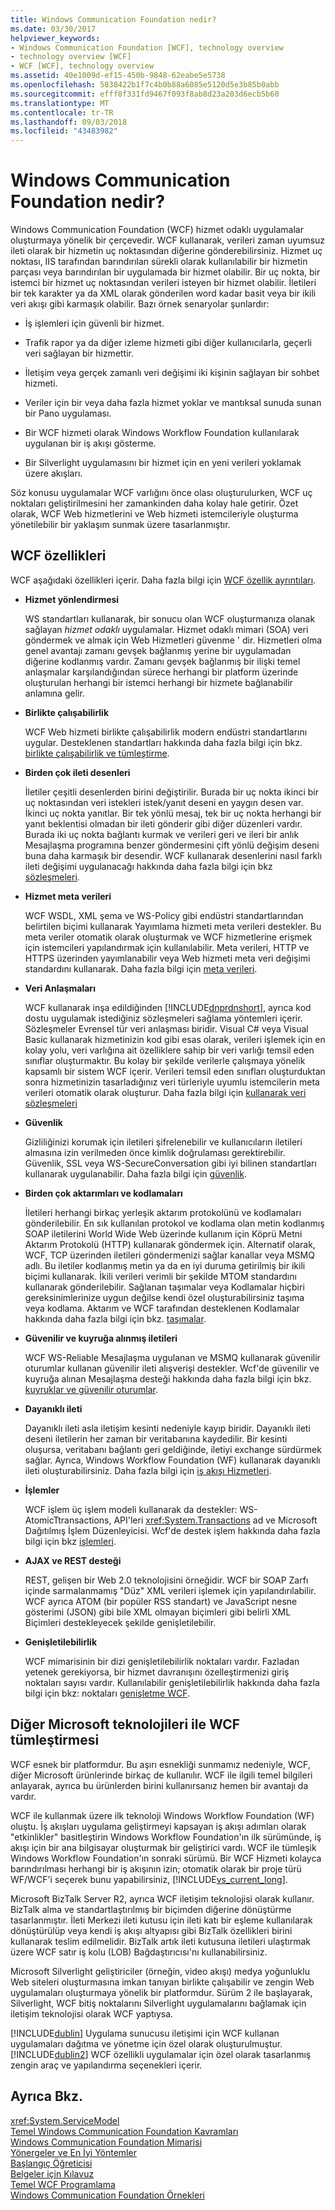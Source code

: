 ```yaml
---
title: Windows Communication Foundation nedir?
ms.date: 03/30/2017
helpviewer_keywords:
- Windows Communication Foundation [WCF], technology overview
- technology overview [WCF]
- WCF [WCF], technology overview
ms.assetid: 40e1009d-ef15-450b-9848-62eabe5e5738
ms.openlocfilehash: 5838422b1f7c4b0b88a6085e5120d5e3b85b0abb
ms.sourcegitcommit: efff8f331fd9467f093f8ab8d23a203d6ecb5b60
ms.translationtype: MT
ms.contentlocale: tr-TR
ms.lasthandoff: 09/03/2018
ms.locfileid: "43483982"
---
```

# <a name="what-is-windows-communication-foundation"></a>Windows Communication Foundation nedir?
Windows Communication Foundation (WCF) hizmet odaklı uygulamalar oluşturmaya yönelik bir çerçevedir. WCF kullanarak, verileri zaman uyumsuz ileti olarak bir hizmetin uç noktasından diğerine gönderebilirsiniz. Hizmet uç noktası, IIS tarafından barındırılan sürekli olarak kullanılabilir bir hizmetin parçası veya barındırılan bir uygulamada bir hizmet olabilir. Bir uç nokta, bir istemci bir hizmet uç noktasından verileri isteyen bir hizmet olabilir. İletileri bir tek karakter ya da XML olarak gönderilen word kadar basit veya bir ikili veri akışı gibi karmaşık olabilir. Bazı örnek senaryolar şunlardır:  
  
-   İş işlemleri için güvenli bir hizmet.  
  
-   Trafik rapor ya da diğer izleme hizmeti gibi diğer kullanıcılarla, geçerli veri sağlayan bir hizmettir.  
  
-   İletişim veya gerçek zamanlı veri değişimi iki kişinin sağlayan bir sohbet hizmeti.  
  
-   Veriler için bir veya daha fazla hizmet yoklar ve mantıksal sunuda sunan bir Pano uygulaması.  
  
-   Bir WCF hizmeti olarak Windows Workflow Foundation kullanılarak uygulanan bir iş akışı gösterme.  
  
-   Bir Silverlight uygulamasını bir hizmet için en yeni verileri yoklamak üzere akışları.  
  
 Söz konusu uygulamalar WCF varlığını önce olası oluşturulurken, WCF uç noktaları geliştirilmesini her zamankinden daha kolay hale getirir. Özet olarak, WCF Web hizmetlerini ve Web hizmeti istemcileriyle oluşturma yönetilebilir bir yaklaşım sunmak üzere tasarlanmıştır.  
  
## <a name="features-of-wcf"></a>WCF özellikleri  
 WCF aşağıdaki özellikleri içerir. Daha fazla bilgi için [WCF özellik ayrıntıları](../../../docs/framework/wcf/feature-details/index.md).  
  
-   **Hizmet yönlendirmesi**  
  
     WS standartları kullanarak, bir sonucu olan WCF oluşturmanıza olanak sağlayan *hizmet odaklı* uygulamalar. Hizmet odaklı mimari (SOA) veri göndermek ve almak için Web Hizmetleri güvenme ' dir. Hizmetleri olma genel avantajı zamanı gevşek bağlanmış yerine bir uygulamadan diğerine kodlanmış vardır. Zamanı gevşek bağlanmış bir ilişki temel anlaşmalar karşılandığından sürece herhangi bir platform üzerinde oluşturulan herhangi bir istemci herhangi bir hizmete bağlanabilir anlamına gelir.  
  
-   **Birlikte çalışabilirlik**  
  
     WCF Web hizmeti birlikte çalışabilirlik modern endüstri standartlarını uygular. Desteklenen standartları hakkında daha fazla bilgi için bkz. [birlikte çalışabilirlik ve tümleştirme](../../../docs/framework/wcf/feature-details/interoperability-and-integration.md).  
  
-   **Birden çok ileti desenleri**  
  
     İletiler çeşitli desenlerden birini değiştirilir. Burada bir uç nokta ikinci bir uç noktasından veri istekleri istek/yanıt deseni en yaygın desen var. İkinci uç nokta yanıtlar. Bir tek yönlü mesaj, tek bir uç nokta herhangi bir yanıt beklentisi olmadan bir ileti gönderir gibi diğer düzenleri vardır. Burada iki uç nokta bağlantı kurmak ve verileri geri ve ileri bir anlık Mesajlaşma programına benzer göndermesini çift yönlü değişim deseni buna daha karmaşık bir desendir. WCF kullanarak desenlerini nasıl farklı ileti değişimi uygulanacağı hakkında daha fazla bilgi için bkz [sözleşmeleri](../../../docs/framework/wcf/feature-details/contracts.md).  
  
-   **Hizmet meta verileri**  
  
     WCF WSDL, XML şema ve WS-Policy gibi endüstri standartlarından belirtilen biçimi kullanarak Yayımlama hizmeti meta verileri destekler. Bu meta veriler otomatik olarak oluşturmak ve WCF hizmetlerine erişmek için istemcileri yapılandırmak için kullanılabilir. Meta verileri, HTTP ve HTTPS üzerinden yayımlanabilir veya Web hizmeti meta veri değişimi standardını kullanarak. Daha fazla bilgi için [meta verileri](../../../docs/framework/wcf/feature-details/metadata.md).  
  
-   **Veri Anlaşmaları**  
  
     WCF kullanarak inşa edildiğinden [!INCLUDE[dnprdnshort](../../../includes/dnprdnshort-md.md)], ayrıca kod dostu uygulamak istediğiniz sözleşmeleri sağlama yöntemleri içerir. Sözleşmeler Evrensel tür veri anlaşması biridir. Visual C# veya Visual Basic kullanarak hizmetinizin kod gibi esas olarak, verileri işlemek için en kolay yolu, veri varlığına ait özelliklere sahip bir veri varlığı temsil eden sınıflar oluşturmaktır. Bu kolay bir şekilde verilerle çalışmaya yönelik kapsamlı bir sistem WCF içerir. Verileri temsil eden sınıfları oluşturduktan sonra hizmetinizin tasarladığınız veri türleriyle uyumlu istemcilerin meta verileri otomatik olarak oluşturur. Daha fazla bilgi için [kullanarak veri sözleşmeleri](../../../docs/framework/wcf/feature-details/using-data-contracts.md)  
  
-   **Güvenlik**  
  
     Gizliliğinizi korumak için iletileri şifrelenebilir ve kullanıcıların iletileri almasına izin verilmeden önce kimlik doğrulaması gerektirebilir. Güvenlik, SSL veya WS-SecureConversation gibi iyi bilinen standartları kullanarak uygulanabilir. Daha fazla bilgi için [güvenlik](../../../docs/framework/wcf/feature-details/security.md).  
  
-   **Birden çok aktarımları ve kodlamaları**  
  
     İletileri herhangi birkaç yerleşik aktarım protokolünü ve kodlamaları gönderilebilir. En sık kullanılan protokol ve kodlama olan metin kodlanmış SOAP iletilerini World Wide Web üzerinde kullanım için Köprü Metni Aktarım Protokolü (HTTP) kullanarak göndermek için. Alternatif olarak, WCF, TCP üzerinden iletileri göndermenizi sağlar kanallar veya MSMQ adlı. Bu iletiler kodlanmış metin ya da en iyi duruma getirilmiş bir ikili biçimi kullanarak.  İkili verileri verimli bir şekilde MTOM standardını kullanarak gönderilebilir. Sağlanan taşımalar veya Kodlamalar hiçbiri gereksinimlerinize uygun değilse kendi özel oluşturabilirsiniz taşıma veya kodlama. Aktarım ve WCF tarafından desteklenen Kodlamalar hakkında daha fazla bilgi için bkz. [taşımalar](../../../docs/framework/wcf/feature-details/transports.md).  
  
-   **Güvenilir ve kuyruğa alınmış iletileri**  
  
     WCF WS-Reliable Mesajlaşma uygulanan ve MSMQ kullanarak güvenilir oturumlar kullanan güvenilir ileti alışverişi destekler. Wcf'de güvenilir ve kuyruğa alınan Mesajlaşma desteği hakkında daha fazla bilgi için bkz. [kuyruklar ve güvenilir oturumlar](../../../docs/framework/wcf/feature-details/queues-and-reliable-sessions.md).  
  
-   **Dayanıklı ileti**  
  
     Dayanıklı ileti asla iletişim kesinti nedeniyle kayıp biridir. Dayanıklı ileti deseni iletilerin her zaman bir veritabanına kaydedilir. Bir kesinti oluşursa, veritabanı bağlantı geri geldiğinde, iletiyi exchange sürdürmek sağlar. Ayrıca, Windows Workflow Foundation (WF) kullanarak dayanıklı ileti oluşturabilirsiniz. Daha fazla bilgi için [iş akışı Hizmetleri](../../../docs/framework/wcf/feature-details/workflow-services.md).  
  
-   **İşlemler**  
  
     WCF işlem üç işlem modeli kullanarak da destekler: WS-AtomicTtransactions, API'leri <xref:System.Transactions> ad ve Microsoft Dağıtılmış İşlem Düzenleyicisi. Wcf'de destek işlem hakkında daha fazla bilgi için bkz [işlemleri](../../../docs/framework/wcf/feature-details/transactions-in-wcf.md).  
  
-   **AJAX ve REST desteği**  
  
     REST, gelişen bir Web 2.0 teknolojisini örneğidir. WCF bir SOAP Zarfı içinde sarmalanmamış "Düz" XML verileri işlemek için yapılandırılabilir. WCF ayrıca ATOM (bir popüler RSS standart) ve JavaScript nesne gösterimi (JSON) gibi bile XML olmayan biçimleri gibi belirli XML Biçimleri destekleyecek şekilde genişletilebilir.  
  
-   **Genişletilebilirlik**  
  
     WCF mimarisinin bir dizi genişletilebilirlik noktaları vardır. Fazladan yetenek gerekiyorsa, bir hizmet davranışını özelleştirmenizi giriş noktaları sayısı vardır. Kullanılabilir genişletilebilirlik hakkında daha fazla bilgi için bkz: noktaları [genişletme WCF](../../../docs/framework/wcf/extending/index.md).  
  
## <a name="wcf-integration-with-other-microsoft-technologies"></a>Diğer Microsoft teknolojileri ile WCF tümleştirmesi  
 WCF esnek bir platformdur. Bu aşırı esnekliği sunmamız nedeniyle, WCF, diğer Microsoft ürünlerinde birkaç de kullanılır. WCF ile ilgili temel bilgileri anlayarak, ayrıca bu ürünlerden birini kullanırsanız hemen bir avantajı da vardır.  
  
 WCF ile kullanmak üzere ilk teknoloji Windows Workflow Foundation (WF) oluştu. İş akışları uygulama geliştirmeyi kapsayan iş akışı adımları olarak "etkinlikler" basitleştirin Windows Workflow Foundation'ın ilk sürümünde, iş akışı için bir ana bilgisayar oluşturmak bir geliştirici vardı. WCF ile tümleşik Windows Workflow Foundation'ın sonraki sürümü. Bir WCF Hizmeti kolayca barındırılması herhangi bir iş akışının izin; otomatik olarak bir proje türü WF/WCF'i seçerek bunu yapabilirsiniz, [!INCLUDE[vs_current_long](../../../includes/vs-current-long-md.md)].  
  
 Microsoft BizTalk Server R2, ayrıca WCF iletişim teknolojisi olarak kullanır. BizTalk alma ve standartlaştırılmış bir biçimden diğerine dönüştürme tasarlanmıştır. İleti Merkezi ileti kutusu için ileti katı bir eşleme kullanılarak dönüştürülüp veya kendi iş akışı altyapısı gibi BizTalk özellikleri birini kullanarak teslim edilmelidir. BizTalk artık ileti kutusuna iletileri ulaştırmak üzere WCF satır iş kolu (LOB) Bağdaştırıcısı'nı kullanabilirsiniz.  
  
 Microsoft Silverlight geliştiriciler (örneğin, video akışı) medya yoğunluklu Web siteleri oluşturmasına imkan tanıyan birlikte çalışabilir ve zengin Web uygulamaları oluşturmaya yönelik bir platformdur. Sürüm 2 ile başlayarak, Silverlight, WCF bitiş noktalarını Silverlight uygulamalarını bağlamak için iletişim teknolojisi olarak WCF yaptıysa.  
  
 [!INCLUDE[dublin](../../../includes/dublin-md.md)] Uygulama sunucusu iletişimi için WCF kullanan uygulamaları dağıtma ve yönetme için özel olarak oluşturulmuştur. [!INCLUDE[dublin2](../../../includes/dublin2-md.md)] WCF özellikli uygulamalar için özel olarak tasarlanmış zengin araç ve yapılandırma seçenekleri içerir.  
  
## <a name="see-also"></a>Ayrıca Bkz.  
 <xref:System.ServiceModel>  
 [Temel Windows Communication Foundation Kavramları](../../../docs/framework/wcf/fundamental-concepts.md)  
 [Windows Communication Foundation Mimarisi](../../../docs/framework/wcf/architecture.md)  
 [Yönergeler ve En İyi Yöntemler](../../../docs/framework/wcf/guidelines-and-best-practices.md)  
 [Başlangıç Öğreticisi](../../../docs/framework/wcf/getting-started-tutorial.md)  
 [Belgeler için Kılavuz](../../../docs/framework/wcf/guide-to-the-documentation.md)  
 [Temel WCF Programlama](../../../docs/framework/wcf/basic-wcf-programming.md)  
 [Windows Communication Foundation Örnekleri](https://msdn.microsoft.com/library/8ec9d192-5d81-4f64-bfd3-90c5e5858c91)
